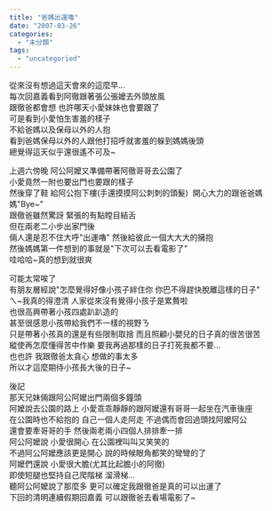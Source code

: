 ```yaml
---
title: "爸媽出運嚕"
date: "2007-03-26"
categories: 
  - "未分類"
tags: 
  - "uncategoried"
---
```


從來沒有想過這天會來的這麼早...  
每次回嘉義看到阿徹跟著張公張嬤去外頭放風  
跟徹爸都會想 也許哪天小愛妹妹也會要跟了  
可是看到小愛怕生害羞的樣子  
不給爸媽以及保母以外的人抱  
看到爸媽保母以外的人跟他打招呼就害羞的躲到媽媽後頭  
總覺得這天似乎還很遙不可及~  
  
上週六傍晚 阿公阿嬤又準備帶著阿徹哥哥去公園了  
小愛竟然一附也要出門也要跟的樣子  
然後穿了鞋 給阿公抱下樓(手還摸摸阿公刺刺的頭髮)  開心大力的跟爸爸媽媽"Bye~"  
跟徹爸雖然驚訝 緊張的有點瞠目結舌  
但在兩老二小步出家門後  
倆人還是忍不住大呼"出運嚕" 然後給彼此一個大大大的擁抱  
然後媽媽第一件想到的事就是"下次可以去看電影了"   
哇哈哈~真的想到就很爽 

可能太常唉了  
有朋友層經說"怎麼覺得好像小孩子絆住你 你巴不得趕快脫離這樣的日子"  
ㄟ~我真的得澄清 人家從來沒有覺得小孩子是累贅啦  
也很高興帶著小孩四處趴趴造的  
甚至很感恩小孩帶給我們不一樣的視野ㄋ  
只是帶著小孩真的還是有些限制取捨 而且照顧小嬰兒的日子真的很苦很苦  
縱使再怎麼懂得苦中作樂 要我再過那樣的日子打死我都不要...  
也也許 我跟徹爸太貪心 想做的事太多  
所以才這麼期待小孩長大後的日子~  
  
後記  
那天兄妹倆跟阿公阿嬤出門兩個多鐘頭  
阿嬤說去公園的路上 小愛乖乖靜靜的跟阿嬤還有哥哥一起坐在汽車後座  
在公園時也不給抱的 自己一個人走阿走 不過偶而會回過頭找阿嬤阿公  
還會要牽哥哥的手 然後兩老兩小四個人排排牽一排  
阿公阿嬤說 小愛很開心 在公園裡叫叫又笑笑的  
不過阿公阿嬤應該更是開心 說的時候眼角都笑的彎彎的了  
阿嬤們還說 小愛很大膽(尤其比起膽小的阿徹)   
即使短腿也堅持自己爬階梯 溜滑梯...   
聽阿公阿嬤說了那麼多 更可以確定我跟徹爸是真的可以出運了  
下回的清明連續假期回嘉義 可以跟徹爸去看場電影了~
